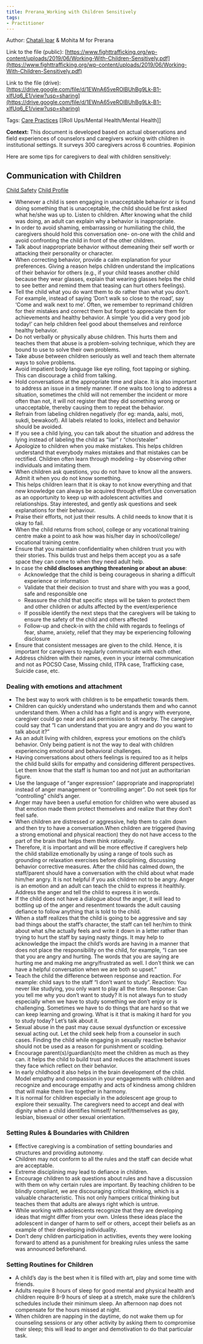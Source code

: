 ```yaml
---
title: Prerana_Working with Children Sensitively 
tags: 
- Practitioner
---
```


Author: [Chatali Ipar](https://www.linkedin.com/in/chaitali-ipar-b622b3101/?originalSubdomain=in) & Mohita M for Prerana 

Link to the file (public): [https://www.fighttrafficking.org/wp-content/uploads/2019/06/Working-With-Children-Sensitively.pdf](https://www.fighttrafficking.org/wp-content/uploads/2019/06/Working-With-Children-Sensitively.pdf)

Link to the file (drive): [https://drive.google.com/file/d/1EWnA65veROlBUhBg9Lk-B1-xlfUq6_E1/view?usp=sharing](https://drive.google.com/file/d/1EWnA65veROlBUhBg9Lk-B1-xlfUq6_E1/view?usp=sharing)

Tags:  [Care Practices](Roll%20Ups/Caregiving/Care%20Practices.md) [[Roll Ups/Mental Health/Mental Health]]

**Context:** This document is developed based on actual observations and field experiences of counselors and caregivers working with children in institutional settings. It surveys 300 caregivers across 6 countries. #opinion

Here are some tips for caregivers to deal with children sensitively:

## **Communication with Children**
[Child Safety](Roll%20Ups/Child%20Safety/Child%20Safety.md) [Child Profile](Roll%20Ups/Child%20Development/Child%20Profile.md)
* Whenever a child is seen engaging in unacceptable behavior or is found doing something that is unacceptable, the child should be first asked what he/she was up to. Listen to children. After knowing what the child was doing, an adult can explain why a behavior is inappropriate.
* In order to avoid shaming, embarrassing or humiliating the child, the caregivers should hold this conversation one- on-one with the child and avoid confronting the child in front of the other children.
* Talk about inappropriate behavior without demeaning their self worth or attacking their personality or character.
* When correcting behavior, provide a calm explanation for your preferences. Giving a reason helps children understand the implications of their behavior for others (e.g., if your child teases another child because they wear glasses, explain that wearing glasses helps the child to see better and remind them that teasing can hurt others feelings).
* Tell the child what you do want them to do rather than what you don’t. For example, instead of saying ‘Don’t walk so close to the road’, say ‘Come and walk next to me’. Often, we remember to reprimand children for their mistakes and correct them but forget to appreciate them for achievements and healthy behavior. A simple ‘you did a very good job today!’ can help children feel good about themselves and reinforce healthy behavior.
* Do not verbally or physically abuse children. This hurts them and teaches them that abuse is a problem-solving technique, which they are bound to use to solve their own problems.
* Take abuse between children seriously as well and teach them alternate ways to solve problems.
* Avoid impatient body language like eye rolling, foot tapping or sighing. This can discourage a child from talking.
* Hold conversations at the appropriate time and place. It is also important to address an issue in a timely manner. If one waits too long to address a situation, sometimes the child will not remember the incident or more often than not, it will not register that they did something wrong or unacceptable, thereby causing them to repeat the behavior.
* Refrain from labeling children negatively (for eg: manda, aalsi, moti, sukdi, bewakoof). All labels related to looks, intellect and behavior should be avoided.
* If you see a child lying, you can talk about the situation and address the lying instead of labeling the child as “liar” r “chor/stealer”
* Apologize to children when you make mistakes. This helps children understand that everybody makes mistakes and that mistakes can be rectified. Children often learn through modeling – by observing other individuals and imitating them.
* When children ask questions, you do not have to know all the answers. Admit it when you do not know something.
* This helps children learn that it is okay to not know everything and that new knowledge can always be acquired through effort.Use conversation as an opportunity to keep up with adolescent activities and relationships. Stay interested, and gently ask questions and seek explanations for their behaviour.
* Praise their efforts, not just their results. A child needs to know that it is okay to fail.
* When the child returns from school, college or any vocational training centre make a point to ask how was his/her day in school/college/ vocational training centre.
* Ensure that you maintain confidentiality when children trust you with their stories. This builds trust and helps them accept you as a safe space they can come to when they need adult help.
* In case the **child discloses anything threatening or about an abuse**:
    * Acknowledge that the child is being courageous in sharing a difficult experience or information
    * Validate that their decision to trust and share with you was a good, safe and responsible one
    * Reassure the child that specific steps will be taken to protect them and other children or adults affected by the event/experience
    * If possible identify the next steps that the caregivers will be taking to ensure the safety of the child and others affected
    * Follow-up and check-in with the child with regards to feelings of fear, shame, anxiety, relief that they may be experiencing following disclosure
*  Ensure that consistent messages are given to the child. Hence, it is important for caregivers to regularly communicate with each other.
* Address children with their names, even in your internal communication and not as POCSO Case, Missing child, ITPA case, Trafficking case, Suicide case, etc.

### **Dealing with emotions and attachment**
*  The best way to work with children is to be empathetic towards them.
*  Children can quickly understand who understands them and who cannot understand them. When a child has a fight and is angry with everyone, caregiver could go near and ask permission to sit nearby. The caregiver could say that “I can understand that you are angry and do you want to talk about it?”
* As an adult living with children, express your emotions on the child’s behavior. Only being patient is not the way to deal with children experiencing emotional and behavioral challenges.
* Having conversations about others feelings is required too as it helps the child build skills for empathy and considering different perspectives. Let them know that the staff is human too and not just an authoritarian figure.
* Use the language of “anger expression” (appropriate and inappropriate) instead of anger management or “controlling anger”. Do not seek tips for “controlling” child’s anger.
* Anger may have been a useful emotion for children who were abused as that emotion made them protect themselves and realize that they don’t feel safe.
* When children are distressed or aggressive, help them to calm down and then try to have a conversation.When children are triggered (having a strong emotional and physical reaction) they do not have access to the part of the brain that helps them think rationally.
* Therefore, it is important and will be more effective if caregivers help the child stabilize emotionally by using a range of tools such as grounding or relaxation exercises before disciplining, discussing behavior corrective measures. After the child has calmed down, the staff/parent should have a conversation with the child about what made him/her angry. It is not helpful if you ask children not to be angry. Anger is an emotion and an adult can teach the child to express it healthily. Address the anger and tell the child to express it in words.
* If the child does not have a dialogue about the anger, it will lead to bottling up of the anger and resentment towards the adult causing defiance to follow anything that is told to the child.
* When a staff realizes that the child is going to be aggressive and say bad things about the staff’s character, the staff can tell her/him to think about what s/he actually feels and write it down in a letter rather than trying to hurt the staff by saying nasty things. It may help to acknowledge the impact the child’s words are having in a manner that does not place the responsibility on the child, for example, “I can see that you are angry and hurting. The words that you are saying are hurting me and making me angry/frustrated as well. I don’t think we can have a helpful conversation when we are both so upset.”
* Teach the child the difference between response and reaction. For example: child says to the staff “I don’t want to study”. 
    Reaction: You never like studying, you only want to play all the time. 
    Response: Can you tell me why you don’t want to study? It is not always fun to study especially when we have to study something we don’t enjoy or is challenging. Sometimes we have to do things that are hard so that we can keep learning and growing. What is it that is making it hard for you to study today? Let’s talk about it.
*  Sexual abuse in the past may cause sexual dysfunction or excessive sexual acting out. Let the child seek help from a counselor in such cases. Finding the child while engaging in sexually reactive behavior should not be used as a reason for punishment or scolding.
*  Encourage parent(s)/guardian(s)to meet the children as much as they can. it helps the child to build trust and reduces the attachment issues they face which reflect on their behavior.
* In early childhood it also helps in the brain development of the child. Model empathy and compassion in your engagements with children and recognize and encourage empathy and acts of kindness among children that will make them live together in harmony.
* It is normal for children especially in the adolescent age group to explore their sexuality. The caregivers need to accept and deal with dignity when a child identifies himself/ herself/themselves as gay, lesbian, bisexual or other sexual orientation.

### **Setting Rules & Boundaries with Children**
*  Effective caregiving is a combination of setting boundaries and structures and providing autonomy.
* Children may not conform to all the rules and the staff can decide what are acceptable.
* Extreme disciplining may lead to defiance in children.
* Encourage children to ask questions about rules and have a discussion with them on why certain rules are important. By teaching children to be blindly compliant, we are discouraging critical thinking, which is a valuable characteristic. This not only hampers critical thinking but teaches them that adults are always right which is untrue.
* While working with adolescents recognize that they are developing ideas that might differ from your own. Unless these ideas place the adolescent in danger of harm to self or others, accept their beliefs as an example of their developing individuality.
* Don’t deny children participation in activities, events they were looking forward to attend as a punishment for breaking rules unless the same was announced beforehand.

### **Setting Routines for Children**

* A child’s day is the best when it is filled with art, play and some time with friends.
*  Adults require 8 hours of sleep for good mental and physical health and children require 8-9 hours of sleep at a stretch, make sure the children’s schedules include their minimum sleep. An afternoon nap does not compensate for the hours missed at night.
*  When children are napping in the daytime, do not wake them up for counseling sessions or any other activity by asking them to compromise their sleep; this will lead to anger and demotivation to do that particular task.